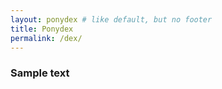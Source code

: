 ```yaml
---
layout: ponydex # like default, but no footer
title: Ponydex
permalink: /dex/
---
```


### Sample text ###
